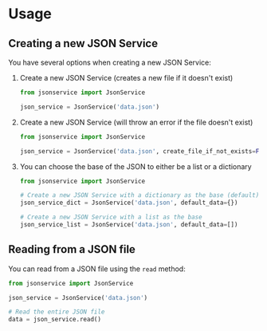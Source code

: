 # Usage

## Creating a new JSON Service

You have several options when creating a new JSON Service:

1. Create a new JSON Service (creates a new file if it doesn't exist)
    ```py
    from jsonservice import JsonService

    json_service = JsonService('data.json')
    ```

2. Create a new JSON Service (will throw an error if the file doesn't exist)
    ```py
    from jsonservice import JsonService

    json_service = JsonService('data.json', create_file_if_not_exists=False)
    ```

3. You can choose the base of the JSON to either be a list or a dictionary
    ```py
    from jsonservice import JsonService

    # Create a new JSON Service with a dictionary as the base (default)
    json_service_dict = JsonService('data.json', default_data={})
   
    # Create a new JSON Service with a list as the base
    json_service_list = JsonService('data.json', default_data=[])
    ```
   
## Reading from a JSON file

You can read from a JSON file using the `read` method:

```py
from jsonservice import JsonService

json_service = JsonService('data.json')

# Read the entire JSON file
data = json_service.read()